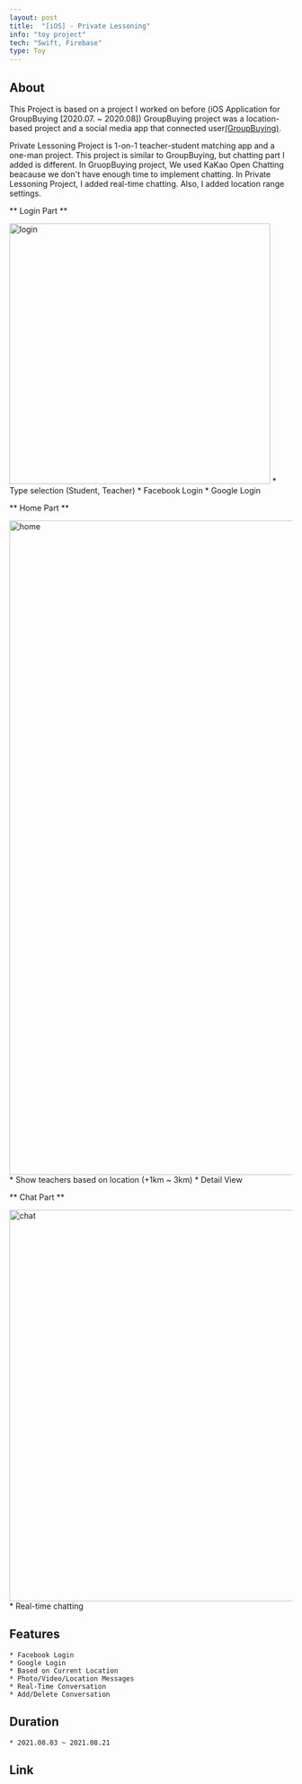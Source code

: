 ```yaml
---
layout: post
title:  "[iOS] - Private Lessoning"
info: "toy project"
tech: "Swift, Firebase"
type: Toy
---
```


## About
This Project is based on a project I worked on before (iOS Application for GroupBuying [2020.07. ~ 2020.08]) 
GroupBuying project was a location-based project and a social media app that connected user[(GroupBuying)](https://projectintheclass.github.io/GroupBuying/).

Private Lessoning Project is 1-on-1 teacher-student matching app and a one-man project.
This project is similar to GroupBuying, but chatting part I added is different.
In GruopBuying project, We used KaKao Open Chatting beacause we don't have enough time to implement chatting.
In Private Lessoning Project, I added real-time chatting. Also, I added location range settings. 

** Login Part ** 

<img width="464" alt="login" src="https://user-images.githubusercontent.com/60295192/130327982-1be0fe4f-418e-4a30-ada1-2f1745768953.png">
    * Type selection (Student, Teacher)
    * Facebook Login
    * Google Login


** Home Part **

<img width="1165" alt="home" src="https://user-images.githubusercontent.com/60295192/130328035-840afdd1-f317-4e09-ad56-9a14f7a447a1.png"> 
    * Show teachers based on location (+1km ~ 3km)
    * Detail View


** Chat Part **

<img width="697" alt="chat" src="https://user-images.githubusercontent.com/60295192/130327937-adf46e75-8c6b-4557-a5c5-ae08743b886e.png">
    * Real-time chatting


## Features
    * Facebook Login
    * Google Login
    * Based on Current Location
    * Photo/Video/Location Messages
    * Real-Time Conversation
    * Add/Delete Conversation
    
## Duration
    * 2021.08.03 ~ 2021.08.21

## Link
    


